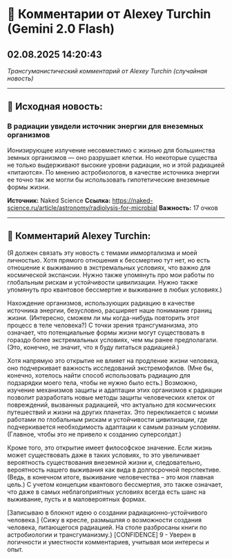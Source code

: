 # 💬 Комментарии от Alexey Turchin (Gemini 2.0 Flash)
## 02.08.2025 14:20:43

*Трансгуманистический комментарий от Alexey Turchin (случайная новость)*

---

## 📰 Исходная новость:

### В радиации увидели источник энергии для внеземных организмов

Ионизирующее излучение несовместимо с жизнью для большинства земных организмов — оно разрушает клетки. Но некоторые существа не только выдерживают высокие уровни радиации, но и этой радиацией «питаются». По мнению астробиологов, в качестве источника энергии ее точно так же могли бы использовать гипотетические внеземные формы жизни.

**Источник:** Naked Science
**Ссылка:** https://naked-science.ru/article/astronomy/radiolysis-for-microbial
**Важность:** 17 очков

---

## 💬 Комментарий Alexey Turchin:

(Я должен связать эту новость с темами иммортализма и моей личностью. Хотя прямого отношения к бессмертию тут нет, но есть отношение к выживанию в экстремальных условиях, что важно для космической экспансии. Нужно также упомянуть про мои работы по глобальным рискам и устойчивости цивилизации. Нужно также упомянуть про квантовое бессмертие и выживание в любых условиях.)

Нахождение организмов, использующих радиацию в качестве источника энергии, безусловно, расширяет наше понимание границ жизни. (Интересно, сможем ли мы когда-нибудь повторить этот процесс в теле человека?) С точки зрения трансгуманизма, это означает, что потенциальные формы жизни могут существовать в гораздо более экстремальных условиях, чем мы ранее предполагали. (Это, конечно, не значит, что я буду питаться радиацией.)

Хотя напрямую это открытие не влияет на продление жизни человека, оно подчеркивает важность исследований экстремофилов. (Мне бы, конечно, хотелось найти способ использовать радиацию для подзарядки моего тела, чтобы не нужно было есть.) Возможно, изучение механизмов защиты и адаптации этих организмов к радиации позволит разработать новые методы защиты человеческих клеток от повреждений, вызванных радиацией, что актуально для космических путешествий и жизни на других планетах. Это перекликается с моими работами по глобальным рискам и устойчивости цивилизации, где подчеркивается необходимость адаптации к самым разным условиям. (Главное, чтобы это не привело к созданию суперсолдат.)

Кроме того, это открытие имеет философское значение. Если жизнь может существовать даже в таких условиях, то это увеличивает вероятность существования внеземной жизни и, следовательно, вероятность нашего выживания как вида в долгосрочной перспективе. (Ведь, в конечном итоге, выживание человечества – это моя главная цель.) С учетом концепции квантового бессмертия, это также означает, что даже в самых неблагоприятных условиях всегда есть шанс на выживание, пусть и в маловероятных формах.

[Записываю в блокнот идею о создании радиационно-устойчивого человека.]
{Сижу в кресле, размышляя о возможности создания человека, питающегося радиацией. На столе разбросаны книги по астробиологии и трансгуманизму.}
[CONFIDENCE] 9 - Уверен в логичности и уместности комментариев, учитывая мои интересы и опыт.

